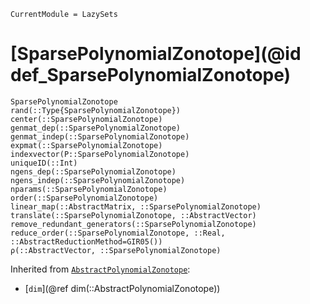 ```@meta
CurrentModule = LazySets
```

# [SparsePolynomialZonotope](@id def_SparsePolynomialZonotope)

```@docs
SparsePolynomialZonotope
rand(::Type{SparsePolynomialZonotope})
center(::SparsePolynomialZonotope)
genmat_dep(::SparsePolynomialZonotope)
genmat_indep(::SparsePolynomialZonotope)
expmat(::SparsePolynomialZonotope)
indexvector(P::SparsePolynomialZonotope)
uniqueID(::Int)
ngens_dep(::SparsePolynomialZonotope)
ngens_indep(::SparsePolynomialZonotope)
nparams(::SparsePolynomialZonotope)
order(::SparsePolynomialZonotope)
linear_map(::AbstractMatrix, ::SparsePolynomialZonotope)
translate(::SparsePolynomialZonotope, ::AbstractVector)
remove_redundant_generators(::SparsePolynomialZonotope)
reduce_order(::SparsePolynomialZonotope, ::Real, ::AbstractReductionMethod=GIR05())
ρ(::AbstractVector, ::SparsePolynomialZonotope)
```
Inherited from [`AbstractPolynomialZonotope`](@ref):
* [`dim`](@ref dim(::AbstractPolynomialZonotope))
